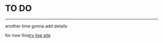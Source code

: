 # TO DO

<hr>


another time gonna add details 

for now this[try live site](https://project-21-microsoft-todo.netlify.app)
